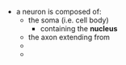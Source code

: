 - a neuron is composed of:
	- the soma (i.e. cell body)
		- containing the **nucleus**
	- the axon extending from
	-
	-